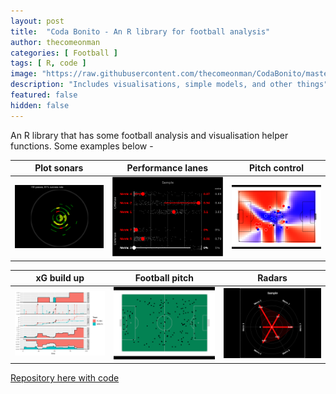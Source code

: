 ```yaml
---
layout: post
title:  "Coda Bonito - An R library for football analysis"
author: thecomeonman
categories: [ Football ]
tags: [ R, code ]
image: "https://raw.githubusercontent.com/thecomeonman/CodaBonito/master/README_files/figure-markdown_strict/fRadarPercentileChart-1.png"
description: "Includes visualisations, simple models, and other things"
featured: false
hidden: false
---
```



An R library that has some football analysis and visualisation helper functions. Some examples below -

Plot sonars  | Performance lanes | Pitch control
:----------: | :---------------: | :-----------:
![](https://raw.githubusercontent.com/thecomeonman/CodaBonito/master/README_files/figure-markdown_strict/fPlotSonar-1.png) | ![](https://raw.githubusercontent.com/thecomeonman/CodaBonito/master/README_files/figure-markdown_strict/fStripChart-1.png) | ![](https://raw.githubusercontent.com/thecomeonman/CodaBonito/master/README_files/figure-markdown_strict/fPlotPitchControl-1.png)

xG build up | Football pitch | Radars 
:---------: | :------------: | :----: 
![](https://raw.githubusercontent.com/thecomeonman/CodaBonito/master/README_files/figure-markdown_strict/fXgBuildUpComparison-1.png) | ![](https://raw.githubusercontent.com/thecomeonman/CodaBonito/master/README_files/figure-markdown_strict/theme_pitch-1.png) | ![](https://raw.githubusercontent.com/thecomeonman/CodaBonito/master/README_files/figure-markdown_strict/fRadarPercentileChart-1.png)

[Repository here with code](https://github.com/thecomeonman/CodaBonito)